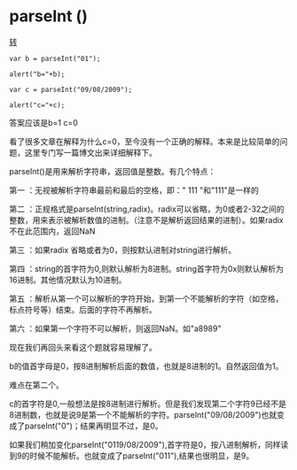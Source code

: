# parseInt ()
[转](http://blog.csdn.net/fudesign2008/article/details/6115149)

    var b = parseInt("01");

    alert("b="+b);

    var c = parseInt("09/08/2009");

    alert("c="+c);

答案应该是b=1 c=0

看了很多文章在解释为什么c=0，至今没有一个正确的解释。本来是比较简单的问题，这里专门写一篇博文出来详细解释下。

parseInt()是用来解析字符串，返回值是整数。有几个特点：

第一 ：无视被解析字符串最前和最后的空格，即：" 111   "和"111"是一样的

第二 ：正规格式是parseInt(string,radix)。radix可以省略，为0或者2-32之间的整数，用来表示被解析数值的进制。（注意不是解析返回结果的进制）。如果radix不在此范围内，返回NaN

第三 ：如果radix 省略或者为0，则按默认进制对string进行解析。

第四 ：string的首字符为0,则默认解析为8进制。string首字符为0x则默认解析为16进制。其他情况默认为10进制。

第五 ：解析从第一个可以解析的字符开始，到第一个不能解析的字符（如空格，标点符号等）结束。后面的字符不再解析。

第六 ：如果第一个字符不可以解析，则返回NaN。如"a8989"

现在我们再回头来看这个题就容易理解了。

b的值首字母是0，按8进制解析后面的数值，也就是8进制的1。自然返回值为1。

难点在第二个。

c的首字符是0,一般想法是按8进制进行解析。但是我们发现第二个字符9已经不是8进制数，也就是说9是第一个不能解析的字符。parseInt("09/08/2009")也就变成了parseInt("0")；结果再明显不过，是0。

如果我们稍加变化parseInt("0119/08/2009"),首字符是0，按八进制解析，同样读到9的时候不能解析。也就变成了parseInt("011"),结果也很明显，是9。 
